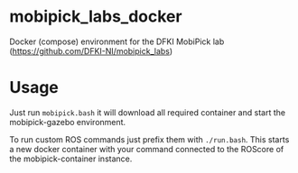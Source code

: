 # mobipick_labs_docker
Docker (compose) environment for the DFKI MobiPick lab (https://github.com/DFKI-NI/mobipick_labs)

# Usage
Just run `mobipick.bash` it will download all required container and start the mobipick-gazebo environment.

To run custom ROS commands just prefix them with `./run.bash`. This starts a new docker container with your command connected to the ROScore of the mobipick-container instance.